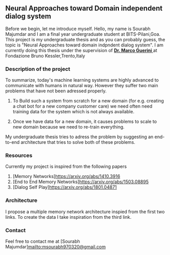 ## Neural Approaches toward Domain independent dialog system

Before we begin, let me introduce myself. 
Hello, my name is Sourabh Majumdar and I am a final year undergraduate student at BITS-Pilani,Goa.
This project is my undergraduate thesis and as you can probably guess, the topic is "Neural Approaches toward domain indpndent dialog system".
I am currently doing this thesis under the supervision of [ **Dr. Marco Guerini** ](mailto:guerini@fbk.eu) at Fondazione Bruno Kessler,Trento,Italy

### Description of the project

To summarize, today's machine learning systems are highly advanced to communicate with humans in natural way. However they suffer two main problems that have not been adressed properly.

1. To Build such a system from scratch for a new domain (for e.g. creating a chat bot for a new company customer care) we need often need training data for the system which is not always available.

2. Once we have data for a new domain, it causes problems to scale to new domain because we need to re-train everything.

My undergraduate thesis tries to adress the problem by suggesting an end-to-end architecture that tries to solve both of these problems.

### Resources

Currently my project is inspired from the following papers

1. [Memory Networks]<https://arxiv.org/abs/1410.3916>
2. [End to End Memory Networks]<https://arxiv.org/abs/1503.08895>
3. [Dialog Self Play]<https://arxiv.org/abs/1801.04871>

### Architecture

I propose a multiple memory network architecture inspied from the first two links.
To create the data I take inspiration from the third link.

### Contact

Feel free to contact me at [Sourabh Majumdar]<mailto:msourabh970320@gmail.com>
